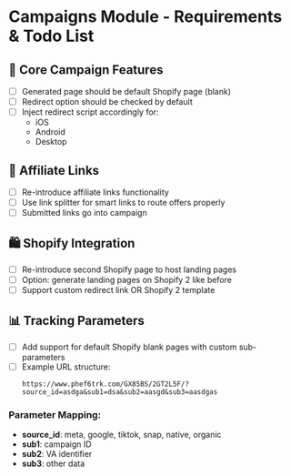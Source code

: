 # Campaigns Module - Requirements & Todo List

## 🎯 Core Campaign Features
- [ ] Generated page should be default Shopify page (blank)
- [ ] Redirect option should be checked by default
- [ ] Inject redirect script accordingly for:
  - iOS
  - Android  
  - Desktop

## 🔗 Affiliate Links
- [ ] Re-introduce affiliate links functionality
- [ ] Use link splitter for smart links to route offers properly
- [ ] Submitted links go into campaign

## 🛍️ Shopify Integration
- [ ] Re-introduce second Shopify page to host landing pages
- [ ] Option: generate landing pages on Shopify 2 like before
- [ ] Support custom redirect link OR Shopify 2 template

## 📊 Tracking Parameters
- [ ] Add support for default Shopify blank pages with custom sub-parameters
- [ ] Example URL structure:
  ```
  https://www.phef6trk.com/GX85BS/2GT2L5F/?source_id=asdga&sub1=dsa&sub2=aasgd&sub3=aasdgas
  ```
  
### Parameter Mapping:
- **source_id**: meta, google, tiktok, snap, native, organic
- **sub1**: campaign ID
- **sub2**: VA identifier
- **sub3**: other data